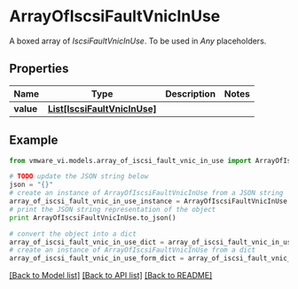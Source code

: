 # ArrayOfIscsiFaultVnicInUse

A boxed array of *IscsiFaultVnicInUse*. To be used in *Any* placeholders. 

## Properties
Name | Type | Description | Notes
------------ | ------------- | ------------- | -------------
**value** | [**List[IscsiFaultVnicInUse]**](IscsiFaultVnicInUse.md) |  | 

## Example

```python
from vmware_vi.models.array_of_iscsi_fault_vnic_in_use import ArrayOfIscsiFaultVnicInUse

# TODO update the JSON string below
json = "{}"
# create an instance of ArrayOfIscsiFaultVnicInUse from a JSON string
array_of_iscsi_fault_vnic_in_use_instance = ArrayOfIscsiFaultVnicInUse.from_json(json)
# print the JSON string representation of the object
print ArrayOfIscsiFaultVnicInUse.to_json()

# convert the object into a dict
array_of_iscsi_fault_vnic_in_use_dict = array_of_iscsi_fault_vnic_in_use_instance.to_dict()
# create an instance of ArrayOfIscsiFaultVnicInUse from a dict
array_of_iscsi_fault_vnic_in_use_form_dict = array_of_iscsi_fault_vnic_in_use.from_dict(array_of_iscsi_fault_vnic_in_use_dict)
```
[[Back to Model list]](../README.md#documentation-for-models) [[Back to API list]](../README.md#documentation-for-api-endpoints) [[Back to README]](../README.md)


